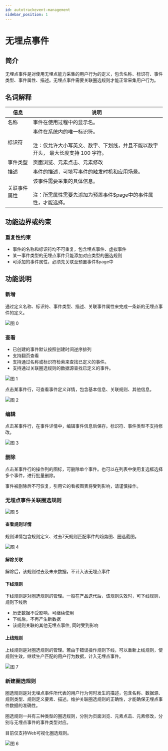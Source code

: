 ```yaml
---
id: autotrackevent-management
sidebar_position: 1
---
```


# 无埋点事件

## 简介[](#jian-jie)

无埋点事件是对使用无埋点能力采集的用户行为的定义，包含名称、标识符、事件类型、事件属性、描述。无埋点事件需要关联圈选规则才能正常采集用户行为。

## 名词解释[](#ming-ci-jie-shi)

| 信息 | 说明 |
| --- | ---- |
| 名称 | 事件在使用过程中的显示名。 |
| 标识符 | 事件在系统内的唯一标识符。<br></br>注：仅允许大小写英文、数字、下划线，并且不能以数字开头， 最大长度支持 100 字符。 |
| 事件类型  | 页面浏览、元素点击、元素修改 |                                                                                     |
| 描述 | 事件的描述，可填写事件的触发时机和应用场景。                                                                        |
| 关联事件属性 | 该事件需要采集的具体信息。<br></br>注：所需属性需要先添加为预置事件$page中的事件属性，才能选择。                                   |

## 功能边界或约束[](#gong-neng-bian-jie-huo-yue-shu)

### 重复性约束[](#zhong-fu-xing-yue-shu)

* 事件的名称和标识符均不可重复，包含埋点事件、虚拟事件
* 某一事件类型的无埋点事件只能添加对应类型的圈选规则
* 可添加的事件属性，必须先关联至预置事件$page中

## 功能说明[](#gong-neng-shuo-ming)

### 新增

通过定义名称、标识符、事件类型、描述、关联事件属性来完成一条新的无埋点事件的定义。

![图 0](/img/chuangjian_autotrackevent-management.png)  

### 查看

* 已创建的事件默认按照创建时间逆序排列
* 支持翻页查看
* 支持通过名称或标识符检索来查找已定义的事件。
* 支持通过关联圈选规则的数据源查找已定义的事件。

![图 1](/img/shijianliebiao_autotrackevent-management.png)  

点击某事件行，可查看事件定义详情，包含基本信息、关联规则、其他信息。

![图 2](/img/xiangqing_autotrackevent-management.png)  

### 编辑[](#xiu-gai)

点击某事件行，在事件详情中，编辑事件信息后保存。标识符、事件类型不支持修改。

![图 3](/img/bianji_autotrackevent-management.png)  

### 删除[](#shan-chu)

点击某事件行的操作列的图标，可删除单个事件。也可以在列表中使用复选框选择多个事件，进行批量删除。

事件被删除后不可恢复，引用它的看板图表将受到影响，请谨慎操作。

### 无埋点事件关联圈选规则

![图 5](/img/guanlianguize_autotrackevent-management.png)  

#### 查看规则详情

规则详情包含规则定义、过去7天规则匹配事件的趋势图、圈选截图。

![图 4](/img/guizexiangqing_autotrackevent-management.png)  

#### 解除关联

解除后，该规则过去及未来数据，不计入该无埋点事件

#### 下线规则

下线规则是对圈选规则的管理。一般在产品迭代后，该规则失效时，可下线规则，规则下线后

* 历史数据不受影响，可继续使用
* 下线后，不再产生新数据
* 该规则关联的其他无埋点事件, 同时受到影响

#### 上线规则

上线规则是对圈选规则的管理。若由于错误操作规则下线，可以重新上线规则，使规则生效，继续生产匹配的用户行为数据，计入无埋点事件。

![图 7](/img/shangxianguize_autotrackevent-management.png)  


### 新建圈选规则

圈选规则是对无埋点事件所代表的用户行为何时发生的描述，包含名称、数据源、规则类型、规则定义要素、描述。维护关联圈选规则的正确性，才能确保无埋点事件数据的准确性。

圈选规则一共有三种类型的圈选规则，分别为页面浏览、元素点击、元素修改，分别与无埋点事件的事件类型对应。

目前仅支持Web可视化圈选规则。

![图 6](/img/kaishiquanxuan_autotrackevent-management.png)  





